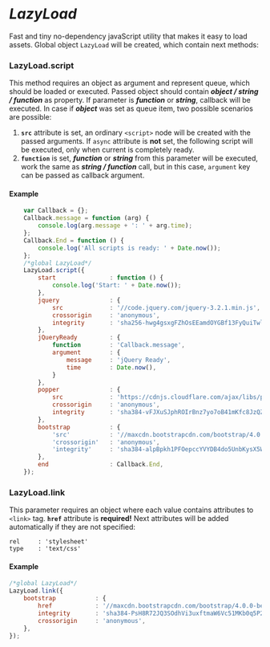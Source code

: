 [comment]: # (//github.com/babinets/LazyLoad)
# *LazyLoad*
Fast and tiny no-dependency javaScript utility that makes it easy to load assets.
Global object `LazyLoad` will be created, which contain next methods:
### LazyLoad.script
This method requires an object as argument and represent queue, which should be loaded or executed.
Passed object should contain ***object / string / function*** as property.
If parameter is ***function*** or ***string***, callback will be executed.
In case if ***object*** was set as queue item, two possible scenarios are possible:
1. **`src`** attribute is set, an ordinary `<script>` node will be created with the passed arguments. If `async` attribute is **not** set, the following script will be executed, only when current is completely ready.
2. **`function`** is set, ***function*** or ***string*** from this parameter will be executed, work the same as ***string / function*** call, but in this case, `argument` key can be passed as callback argument.
#### Example
```javascript
    var Callback = {};
    Callback.message = function (arg) {
        console.log(arg.message + ': ' + arg.time);
    };
    Callback.End = function () {
        console.log('All scripts is ready: ' + Date.now());
    };
    /*global LazyLoad*/
    LazyLoad.script({
        start               : function () {
            console.log('Start: ' + Date.now());
        },
        jquery              : {
            src             : '//code.jquery.com/jquery-3.2.1.min.js',
            crossorigin     : 'anonymous',
            integrity       : 'sha256-hwg4gsxgFZhOsEEamdOYGBf13FyQuiTwlAQgxVSNgt4='
        },
        jQueryReady         : {
            function        : 'Callback.message',
            argument        : {
                message     : 'jQuery Ready',
                time        : Date.now(),
            }
        },
        popper              : {
            src             : 'https://cdnjs.cloudflare.com/ajax/libs/popper.js/1.12.3/umd/popper.min.js',
            crossorigin     : 'anonymous',
            integrity       : 'sha384-vFJXuSJphROIrBnz7yo7oB41mKfc8JzQZiCq4NCceLEaO4IHwicKwpJf9c9IpFgh'
        },
        bootstrap           : {
            'src'           : '//maxcdn.bootstrapcdn.com/bootstrap/4.0.0-beta.2/js/bootstrap.min.js',
            'crossorigin'   : 'anonymous',
            'integrity'     : 'sha384-alpBpkh1PFOepccYVYDB4do5UnbKysX5WZXm3XxPqe5iKTfUKjNkCk9SaVuEZflJ'
        },
        end                 : Callback.End,
    });
```
### LazyLoad.link
This parameter requires an object where each value contains attributes to `<link>` tag.
**`href`** attribute is **required!**
Next attributes will be added automatically if they are not specified:
```
rel     : 'stylesheet'
type    : 'text/css'
```
#### Example
```javascript
/*global LazyLoad*/
LazyLoad.link({
    bootstrap           : {
        href            : '//maxcdn.bootstrapcdn.com/bootstrap/4.0.0-beta.2/css/bootstrap.min.css',
        integrity       : 'sha384-PsH8R72JQ3SOdhVi3uxftmaW6Vc51MKb0q5P2rRUpPvrszuE4W1povHYgTpBfshb',
        crossorigin     : 'anonymous',
    },
});
```